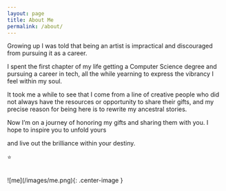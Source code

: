 ```yaml
---
layout: page
title: About Me
permalink: /about/
---
```


Growing up I was told that being an artist is impractical and discouraged from pursuing it as a career.

I spent the first chapter of my life getting a Computer Science degree and pursuing a career in tech, all the while yearning to express the vibrancy I feel within my soul.

It took me a while to see that I come from a line of creative people who did not always have the resources or opportunity to share their gifts, and my precise reason for being here is to rewrite my ancestral stories.

Now I’m on a journey of honoring my gifts and sharing them with you. I hope to inspire you to unfold yours

and live out the brilliance within your destiny.

⭐️

<br />
![me](/images/me.png){: .center-image }

